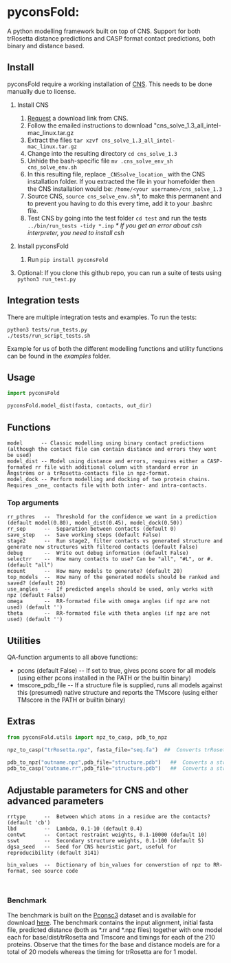 # pyconsFold:
A python modelling framework built on top of CNS.
Support for both trRosetta distance predictions and CASP format contact predictions, both binary and distance based.

## Install
pyconsFold require a working installation of [CNS](http://cns-online.org). This needs to be done manually due to license.

1. Install CNS
	1. [Request](http://cns-online.org/cns_request/) a download link from CNS.
	2. Follow the emailed instructions to download "cns_solve_1.3_all_intel-mac_linux.tar.gz
	3. Extract the files `tar xzvf cns_solve_1.3_all_intel-mac_linux.tar.gz`
	4. Change into the resulting directory `cd cns_solve_1.3`
	5. Unhide the bash-specific file `mv .cns_solve_env_sh cns_solve_env.sh`
	6. In this resulting file, replace `_CNSsolve_location_` with the CNS installation folder. If you extracted the file in your homefolder then the CNS installation would be: `/home/<your username>/cns_solve_1.3`
	7. Source CNS, `source cns_solve_env.sh`\*, to make this permanent and to prevent you having to do this every time, add it to your .bashrc file.
	8. Test CNS by going into the test folder `cd test` and run the tests `../bin/run_tests -tidy *.inp`
_* If you get an error about csh interpreter, you need to install csh_

2. Install pyconsFold
	1. Run `pip install pyconsFold`

3. Optional: If you clone this github repo, you can run a suite of tests using `python3 run_test.py`

## Integration tests
There are multiple integration tests and examples. To run the tests:
```
python3 tests/run_tests.py
./tests/run_script_tests.sh
```
Example for us of both the different modelling functions and utility functions can be found in the _examples_ folder.

## Usage
```python
import pyconsFold

pyconsFold.model_dist(fasta, contacts, out_dir)
```

## Functions
	model      -- Classic modelling using binary contact predictions (although the contact file can contain distance and errors they wont be used)
	model_dist -- Model using distance and errors, requires either a CASP-formated rr file with additional column with standard error in Ångströms or a trRosetta-contacts file in npz-format.
	model_dock -- Perform modelling and docking of two protein chains. Requires _one_ contacts file with both inter- and intra-contacts.
### Top arguments
```
rr_pthres	--	Threshold for the confidence we want in a prediction (default model(0.80), model_dist(0.45), model_dock(0.50))
rr_sep		--	Separation between contacts (default 0)
save_step	--	Save working steps (default False)
stage2		--	Run stage2, filter contacts vs generated structure and generate new structures with filtered contacts (default False)
debug		--	Write out debug information (default False)
selectrr	--	How many contacts to use? Can be "all", "#L", or #. (default "all")
mcount		--	How many models to generate? (default 20)
top_models	--	How many of the generated models should be ranked and saved? (default 20)
use_angles	--	If predicted angels should be used, only works with npz (default False)
omega		--	RR-formated file with omega angles (if npz are not used) (default '')
theta		--	RR-formated file with theta angles (if npz are not used) (default '')
```

## Utilities
QA-function arguments to all above functions:
* pcons (default False) -- If set to true, gives pcons score for all models (using either pcons installed in the PATH or the builtin binary)
* tmscore_pdb_file      -- If a structure file is supplied, runs all models against this (presumed) native structure and reports the TMscore (using either TMscore in the PATH or builtin binary)

## Extras
```python
from pyconsFold.utils import npz_to_casp, pdb_to_npz

npz_to_casp("trRosetta.npz", fasta_file="seq.fa")  ##  Converts trRosetta distance and angle predictions to CASP format in separate files

pdb_to_npz("outname.npz",pdb_file="structure.pdb")   ##  Converts a structure (pdb/mmCif) to trRosetta distances and angles, useful when investigating how well a model conforms to restraints
pdb_to_casp("outname.rr",pdb_file="structure.pdb")   ##  Converts a structure (pdb/mmCif) to CASP rr-format distances with errors
```

## Adjustable parameters for CNS and other advanced parameters
```
rrtype		--	Between which atoms in a residue are the contacts? (default 'cb')
lbd			--	Lambda, 0.1-10 (default 0.4)
contwt		--	Contact restraint weights, 0.1-10000 (default 10)
sswt		--	Secondary structure weights, 0.1-100 (default 5)
dgsa_seed	--  Seed for CNS heuristic part, useful for reproducibility (default 3141)

bin_values	--	Dictionary of bin_values for converstion of npz to RR-format, see source code



```
### Benchmark
The benchmark is built on the [Pconsc3](https://pconsc3.bioinfo.se/) dataset and is available for download [here](https://pconsc3.bioinfo.se/static/download/pyconsFold_benchmark.tar.gz).
The benchmark contains the input alignment, initial fasta file, predicted distance (both as \*.rr and \*.npz files)
together with one model each for base/dist/trRosetta and Tmscore and timings for each of the 210 proteins. Observe that the times for the base
and distance models are for a total of 20 models whereas the timing for trRosetta are for 1 model.
